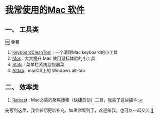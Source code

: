 # [我常使用的Mac 软件](https://github.com/sunyuan686/blog/issues/18)


## 一、 工具类

🆓 免费
1. [KeyboardCleanTool](https://folivora.ai/keyboardcleantool) : 一个清理Mac keyboard的小工具
2. [Mos](https://mos.caldis.me/) : 大大提升 Mac 使用鼠标体验的小工具
3. [Stats](https://mac-stats.com/) : 菜单栏系统监视器菜
4. [Alttab](https://alt-tab-macos.netlify.app/) : macOS上的 Windows alt-tab

## 二、 效率类

1. [Ratcast](https://www.raycast.com/) : Mac必装的聚焦搜索（快捷启动）工具，我装了这些插件:[☞](https://blog.xixihaha.tech/issue-17/)



先写到这里，我会长期更新补充，如果你看到了，欢迎催我，也可以一起交流 [ 📧 ](mailto:sunyuan608@gmail.com)